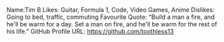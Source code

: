 Name:Tim B
Likes: Guitar, Formula 1, Code, Video Games, Anime
Dislikes: Going to bed, traffic, commuting
Favourite Quote: “Build a man a fire, and he'll be warm for a day. Set a man on fire, and he'll be warm for the rest of his life.”
GitHub Profile URL: https://github.com/toothless13
